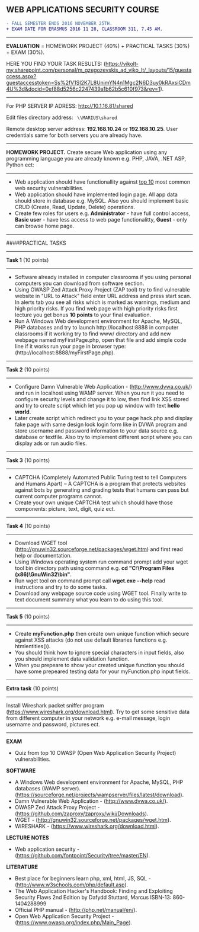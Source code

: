 ## WEB APPLICATIONS SECURITY COURSE


```diff
- FALL SEMESTER ENDS 2016 NOVEMBER 25TH.  
+ EXAM DATE FOR ERASMUS 2016 11 28, CLASSROOM 311, 7.45 AM.

```


___
**EVALUATION** = HOMEWORK PROJECT (40%) + PRACTICAL TASKS (30%) + EXAM (30%). 

HERE YOU FIND YOUR TASK RESULTS: (https://vikolt-my.sharepoint.com/personal/m_gzegozevskis_ad_viko_lt/_layouts/15/guestaccess.aspx?guestaccesstoken=Ss%2fV1SI2K7L8UnimYN4n1Mgc2N6D3uy0kRAxsiCDm4U%3d&docid=0ef88d5256c2247439a1b62b5c610f973&rev=1).

___

For PHP SERVER IP ADRESS: http://10.1.16.81/shared

Edit files directory address: ``` \\MARIUS\shared```


Remote desktop server address: **192.168.10.24** or **192.168.10.25**. User credentials same for both servers you are already have.
___

**HOMEWORK PROJECT.** Create secure Web application using any programming language you are already known e.g. PHP, JAVA, .NET ASP, Python ect:
___
- Web application should have functionallity against <a href="https://www.toptal.com/security/10-most-common-web-security-vulnerabilities">top 10</a>  most common web security vulnerabilities.
- Web application should have implemented login page. All app data should store in database e.g. MySQL. Also you should implement basic CRUD (Create, Read, Update, Delete) operations.   
- Create few roles for users e.g. **Administrator** - have full control access, **Basic user** - have less access to web page functionalitty, **Guest** - only can browse home page.

____

####PRACTICAL TASKS
___
**Task 1** (10 points)
___
- Software already installed in computer classrooms if you using personal computers you can download from software section. 
- Using OWASP Zed Attack Proxy Project (ZAP tool) try to find vulnerable website in "URL to Attack" field enter URL address and press start scan. In alerts tab you see all risks which is marked as warnings, medium and high priority risks. If you find web page with high priority risks first lecture you get bonus **10 points** to your final evaluation. 
- Run A Windows Web development environment for Apache, MySQL, PHP databases and try to launch http://localhost:8888 in computer classrooms if it working try to find www/ directory and add new webpage named myFirstPage.php, open that file and add simple code line <?php echo 'hello world!!!' ?> if it works run your page in browser type: (http://localhost:8888/myFirstPage.php). 

___
**Task 2** (10 points)
___
- Configure Damn Vulnerable Web Application - (http://www.dvwa.co.uk/) and run in localhost using WAMP server. When you run it you need to configure security levels and change it to low, then find link XSS stored and try to create script which let you pop up window with text **hello world**.
- Later create script which redirect you to your page hack.php and display fake page with same design look login form like in DVWA program and store username and password information to your data source e.g. database or textfile. Also try to implement different script where you can display ads or run audio files. 

___
**Task 3** (10 points)
___
- CAPTCHA (Completely Automated Public Turing
test to tell Computers and Humans Apart) – A CAPTCHA is a program that protects websites against bots by generating and grading tests that humans can pass but current computer programs cannot.
- Create your own unique CAPTCHA test which should have those components: picture, text, digit, quiz ect.   

___
**Task 4** (10 points)
___

- Download WGET tool (http://gnuwin32.sourceforge.net/packages/wget.htm) and first read help or documentation.
- Using Windows operating system run command prompt add your wget tool bin directory path using command e.g. **cd "C:\Program Files (x86)\GnuWin32\bin"**.  
- Run wget tool on command prompt call **wget.exe --help** read instructions and try to do some tasks. 
- Download any webpage source code using WGET tool. Finally write to text document summary what you learn to do using this tool.  

___
**Task 5** (10 points)
___

- Create **myFunction.php** then create own unique function which secure against XSS attacks (do not use default libraries functions e.g. htmlentities()). 
- You should think how to ignore special characters in input fields, also you should implement data validation function.
- When you prepeare to show your created unique function you should have some prepeared testing data for your myFunction.php input fields.

___
**Extra task** (10 points)
___
Install Wireshark packet sniffer program (https://www.wireshark.org/download.html). Try to get some sensitive data from different computer in your network e.g. e-mail message, login username and password, pictures ect. 
___

**EXAM**
- Quiz from top 10 OWASP (Open Web Application Security Project) vulnerabilities.

**SOFTWARE**
- A Windows Web development environment for Apache, MySQL, PHP databases (WAMP server). (https://sourceforge.net/projects/wampserver/files/latest/download).
- Damn Vulnerable Web Application - (http://www.dvwa.co.uk/).
- OWASP Zed Attack Proxy Project - (https://github.com/zaproxy/zaproxy/wiki/Downloads).
- WGET - (http://gnuwin32.sourceforge.net/packages/wget.htm).
- WIRESHARK - (https://www.wireshark.org/download.html).

**LECTURE NOTES**
- Web application security - (https://github.com/fontpoint/Security/tree/master/EN).

**LITERATURE**

- Best place for beginners learn php, xml, html, JS, SQL - (http://www.w3schools.com/php/default.asp).  
- The Web Application Hacker's Handbook: Finding and Exploiting Security Flaws 2nd Edition by Dafydd Stuttard, Marcus ISBN-13: 860-1404288999
- Official PHP manual - (http://php.net/manual/en/).
- Open Web Application Security Project - (https://www.owasp.org/index.php/Main_Page).
